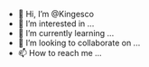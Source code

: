 - 👋 Hi, I’m @Kingesco
- 👀 I’m interested in ...
- 🌱 I’m currently learning ...
- 💞️ I’m looking to collaborate on ...
- 📫 How to reach me ...

<!---
Kingesco/Kingesco is a ✨ special ✨ repository because its `README.md` (this file) appears on your GitHub profile.
You can click the Preview link to take a look at your changes.
--->
